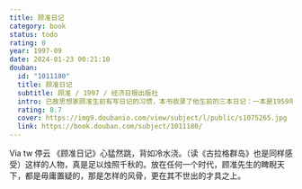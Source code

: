 ```yaml
---
title: 顾准日记
category: book
status: todo
rating: 0
year: 1997-09
date: 2024-01-23 00:21:10
douban:
  id: "1011180"
  title: 顾准日记
  subtitle: 顾准 / 1997 / 经济日报出版社
  intro: 已故思想家顾准生前有写日记的习惯，本书收录了他生前的三本日记：一本是1959年10月至1960年1月下放河南商城监督劳动时的日记；一本是1969年10月至1971年9月下放河南息县学部五七干校的日记；还有一本是顾准1972年10月到1974年10月在北京读书和生活的简单记录。这三本日记，虽然只是顾准生命长河中三个片断的记录，蛤对于研究顾准思想的发展，却有着不可忽视的价值。从多方面提供了顾准思想形成的政治背景、文化背景和生活背景。
  rating: 8.7
  cover: https://img9.doubanio.com/view/subject/l/public/s1075265.jpg
  link: https://book.douban.com/subject/1011180/
---
```


Via tw 停云 《顾准日记》心猛然跳，背如冷水浇。（读《古拉格群岛》也是同样感受）这样的人物，真是足以烛照千秋的。放在任何一个时代，顾准先生的睥睨天下，都是毋庸置疑的，那是怎样的风骨，更在其不世出的才具之上。
